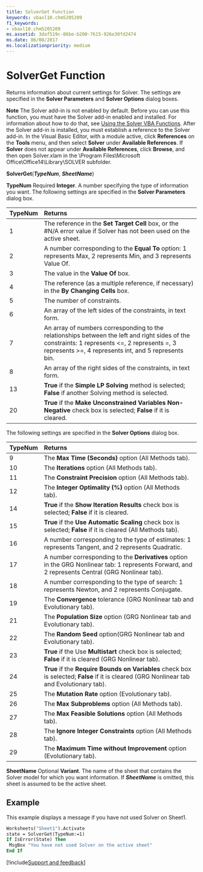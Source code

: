 ```yaml
---
title: SolverGet Function
keywords: vbaxl10.chm5205209
f1_keywords:
- vbaxl10.chm5205209
ms.assetid: 3daf519c-06be-b200-7615-926e30fd2474
ms.date: 06/08/2017
ms.localizationpriority: medium
---
```



# SolverGet Function

Returns information about current settings for Solver. The settings are specified in the **Solver Parameters** and **Solver Options** dialog boxes.


 **Note**  The Solver add-in is not enabled by default. Before you can use this function, you must have the Solver add-in enabled and installed. For information about how to do that, see  [Using the Solver VBA Functions](using-the-solver-vba-functions.md). After the Solver add-in is installed, you must establish a reference to the Solver add-in. In the Visual Basic Editor, with a module active, click **References** on the **Tools** menu, and then select **Solver** under **Available References**. If **Solver** does not appear under **Available References**, click **Browse**, and then open Solver.xlam in the \Program Files\Microsoft Office\Office14\Library\SOLVER subfolder.


 **SolverGet**(**_TypeNum_**, **_SheetName_**)

 **TypeNum** Required **Integer**. A number specifying the type of information you want. The following settings are specified in the **Solver Parameters** dialog box.


|**TypeNum**|**Returns**|
|:-----|:-----|
|1|The reference in the **Set Target Cell** box, or the #N/A error value if Solver has not been used on the active sheet.|
|2|A number corresponding to the **Equal To** option: 1 represents Max, 2 represents Min, and 3 represents Value Of.|
|3|The value in the **Value Of** box.|
|4|The reference (as a multiple reference, if necessary) in the **By Changing Cells** box.|
|5|The number of constraints.|
|6|An array of the left sides of the constraints, in text form.|
|7|An array of numbers corresponding to the relationships between the left and right sides of the constraints: 1 represents <=, 2 represents =, 3 represents >=, 4 represents int, and 5 represents bin.|
|8|An array of the right sides of the constraints, in text form.|
|13| **True** if the **Simple LP Solving** method is selected; **False** if another Solving method is selected.|
|20| **True** if the **Make Unconstrained Variables Non-Negative** check box is selected; **False** if it is cleared.|

The following settings are specified in the **Solver Options** dialog box.


|**TypeNum**|**Returns**|
|:-----|:-----|
|9|The **Max Time (Seconds)** option (All Methods tab).|
|10|The **Iterations** option (All Methods tab).|
|11|The **Constraint Precision** option (All Methods tab).|
|12|The **Integer Optimality (%)** option (All Methods tab).|
|14| **True** if the **Show Iteration Results** check box is selected; **False** if it is cleared.|
|15| **True** if the **Use Automatic Scaling** check box is selected; **False** if it is cleared (All Methods tab).|
|16|A number corresponding to the type of estimates: 1 represents Tangent, and 2 represents Quadratic.|
|17|A number corresponding to the **Derivatives** option in the GRG Nonlinear tab: 1 represents Forward, and 2 represents Central (GRG Nonlinear tab).|
|18|A number corresponding to the type of search: 1 represents Newton, and 2 represents Conjugate.|
|19|The **Convergence** tolerance (GRG Nonlinear tab and Evolutionary tab).|
|21|The **Population Size** option (GRG Nonlinear tab and Evolutionary tab).|
|22|The **Random Seed** option(GRG Nonlinear tab and Evolutionary tab).|
|23| **True** if the Use **Multistart** check box is selected; **False** if it is cleared (GRG Nonlinear tab).|
|24| **True** if the **Require Bounds on Variables** check box is selected; **False** if it is cleared (GRG Nonlinear tab and Evolutionary tab).|
|25|The **Mutation Rate** option (Evolutionary tab).|
|26|The **Max Subproblems** option (All Methods tab).|
|27|The **Max Feasible Solutions** option (All Methods tab).|
|28|The **Ignore Integer Constraints** option (All Methods tab).|
|29|The **Maximum Time without Improvement** option (Evolutionary tab).|

 **SheetName** Optional **Variant**. The name of the sheet that contains the Solver model for which you want information. If **_SheetName_** is omitted, this sheet is assumed to be the active sheet.

## Example

This example displays a message if you have not used Solver on Sheet1.


```vb
Worksheets("Sheet1").Activate 
state = SolverGet(TypeNum:=1) 
If IsError(State) Then 
 MsgBox "You have not used Solver on the active sheet" 
End If
```

[!include[Support and feedback](~/includes/feedback-boilerplate.md)]

